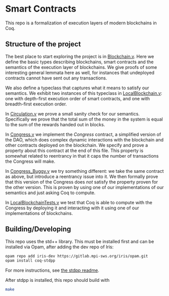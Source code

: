# Smart Contracts
This repo is a formalization of execution layers of modern blockchains in Coq.

## Structure of the project
The best place to start exploring the project is in
[Blockchain.v](Blockchain.v). Here we define the basic types describing
blockchains, smart contracts and the semantics of the execution layer of
blockchains. We give proofs of some interesting general lemmata here as well,
for instances that undeployed contracts cannot have sent out any transactions.

We also define a typeclass that captures what it means to satisfy
our semantics. We exhibit two instances of this typeclass in
[LocalBlockchain.v](LocalBLockchain.v): one with depth-first execution order of
smart contracts, and one with breadth-first execution order.

In [Circulation.v](Circulation.v) we prove a small sanity check for our
semantics. Specifically we prove that the total sum of the money in the system
is equal to the sum of the rewards handed out in blocks.

In [Congress.v](Congress.v) we implement the _Congress_ contract, a
simplified version of the DAO, which does complex dynamic interactions with the
blockchain and other contracts deployed on the blockchain. We specify
and prove a property about this contract at the end of this file. This property
is somewhat related to reentrancy in that it caps the number of transactions the
Congress will make.

In [Congress_Buggy.v](Congress_Buggy.v) we try something different: we take the
same contract as above, but introduce a reentrancy issue into it. We then
formally prove that this version of the Congress does _not_ satisfy the property
proven for the other version. This is proven by using one of our implementations
of our semantics and just asking Coq to compute.

In [LocalBlockchainTests.v](LocalBlockchainTests.v) we test that Coq is able to
compute with the Congress by deploying it and interacting with it using one of
our implementations of blockchains.

## Building/Developing
This repo uses the std++ library. This must be installed first and can be
installed via Opam, after adding the dev repo of Iris:
```bash
opam repo add iris-dev https://gitlab.mpi-sws.org/iris/opam.git
opam install coq-stdpp
```
For more instructions, see [the stdpp readme](https://gitlab.mpi-sws.org/iris/stdpp).

After stdpp is installed, this repo should build with
```bash
make
```
